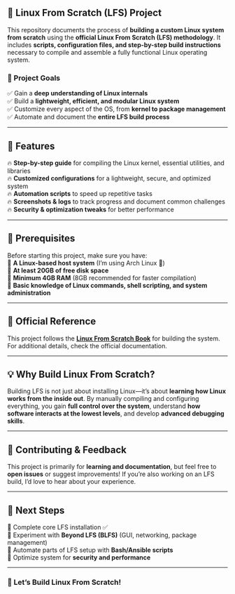 ## **🚀 Linux From Scratch (LFS) Project**  

This repository documents the process of **building a custom Linux system from scratch** using the **official Linux From Scratch (LFS) methodology**. It includes **scripts, configuration files, and step-by-step build instructions** necessary to compile and assemble a fully functional Linux operating system.  

### **🎯 Project Goals**
✅ Gain a **deep understanding of Linux internals**  
✅ Build a **lightweight, efficient, and modular Linux system**  
✅ Customize every aspect of the OS, from **kernel to package management**  
✅ Automate and document the **entire LFS build process**  

---

## **📌 Features**
🔥 **Step-by-step guide** for compiling the Linux kernel, essential utilities, and libraries  
🔥 **Customized configurations** for a lightweight, secure, and optimized system  
🔥 **Automation scripts** to speed up repetitive tasks  
🔥 **Screenshots & logs** to track progress and document common challenges  
🔥 **Security & optimization tweaks** for better performance  

---

## **🔧 Prerequisites**
Before starting this project, make sure you have:  
🔹 **A Linux-based host system** (I’m using Arch Linux 🏴)  
🔹 **At least 20GB of free disk space**  
🔹 **Minimum 4GB RAM** (8GB recommended for faster compilation)  
🔹 **Basic knowledge of Linux commands, shell scripting, and system administration**  


---

## **📖 Official Reference**
This project follows the **[Linux From Scratch Book](http://www.linuxfromscratch.org/)** for building the system. For additional details, check the official documentation.  

---

## **💡 Why Build Linux From Scratch?**
Building LFS is not just about installing Linux—it’s about **learning how Linux works from the inside out**. By manually compiling and configuring everything, you gain **full control over the system**, understand **how software interacts at the lowest levels**, and develop **advanced debugging skills**.  

---

## **🤝 Contributing & Feedback**
This project is primarily for **learning and documentation**, but feel free to **open issues** or suggest improvements! If you’re also working on an LFS build, I’d love to hear about your experience.  

---

## **📌 Next Steps**
📌 Complete core LFS installation ✅  
📌 Experiment with **Beyond LFS (BLFS)** (GUI, networking, package management)  
📌 Automate parts of LFS setup with **Bash/Ansible scripts**  
📌 Optimize system for **security and performance**  

---

### **🚀 Let’s Build Linux From Scratch!**  
